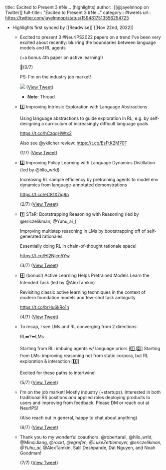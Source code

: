 title:: Excited to Present 3 #Ne... (highlights)
author:: [[@jayelmnop on Twitter]]
full-title:: "Excited to Present 3 \#Ne..."
category:: #tweets
url:: https://twitter.com/jayelmnop/status/1594817513556254725

- Highlights first synced by [[Readwise]] [[Nov 22nd, 2022]]
	- Excited to present 3 #NeurIPS2022 papers on a trend I've been very excited about recently: blurring the boundaries between language models and RL agents
	  
	  (+a bonus 4th paper on active learning!)
	  
	  🧵(0/7)
	  
	  PS: I'm on the industry job market! 
	  
	  ![](https://pbs.twimg.com/media/FiHh8vCWIAMoz63.jpg) ([View Tweet](https://twitter.com/jayelmnop/status/1594817513556254725))
		- **Note**: Thread
	- 1️⃣ Improving Intrinsic Exploration with Language Abstractions
	  
	  Using language abstractions to guide exploration in RL, e.g. by self-designing a curriculum of increasingly difficult language goals
	  
	  https://t.co/hCzqqHWtx2
	  
	  Also see @ykilcher review: https://t.co/EsFtK2M70T
	  
	  (1/7) ([View Tweet](https://twitter.com/jayelmnop/status/1594817516039442433))
	- 2️⃣ Improving Policy Learning with Language Dynamics Distillation (led by @hllo_wrld) 
	  
	  Increasing RL sample efficiency by pretraining agents to model env dynamics from language-annotated demonstrations
	  
	  https://t.co/eC81X7ig8n
	  
	  (2/7) ([View Tweet](https://twitter.com/jayelmnop/status/1594817518027550720))
	- 3️⃣ STaR: Bootstrapping Reasoning with Reasoning (led by @ericzelikman, @Yuhu_ai_)
	  
	  Improving multistep reasoning in LMs by bootstrapping off of self-generated rationales
	  
	  Essentially doing RL in chain-of-thought rationale space!
	  
	  https://t.co/Hl2Njcn5Yw
	  
	  (3/7) ([View Tweet](https://twitter.com/jayelmnop/status/1594817520485433345))
	- 4️⃣ (bonus!) Active Learning Helps Pretrained Models Learn the Intended Task (led by @AlexTamkin)
	  
	  Revisiting classic active learning techniques in the context of modern foundation models and few-shot task ambiguity
	  
	  https://t.co/brHu6kRo1n 
	  
	  (4/7) ([View Tweet](https://twitter.com/jayelmnop/status/1594817522204909568))
	- To recap, I see LMs and RL converging from 2 directions:
	  
	  RL➡️?⬅️LMs
	  
	  Starting from RL: imbuing agents w/ language priors [1️⃣,2️⃣]
	  Starting from LMs: improving reasoning not from static corpora, but RL exploration & interaction [3️⃣]
	  
	  Excited for these paths to intertwine!
	  
	  (5/7) ([View Tweet](https://twitter.com/jayelmnop/status/1594817524100911104))
	- I'm on the job market! Mostly industry (+startups). Interested in both traditional RS positions *and* applied roles deploying products to users and improving from feedback. Please DM or reach out at NeurIPS!
	  
	  (Also reach out in general, happy to chat about anything)
	  
	  (6/7) ([View Tweet](https://twitter.com/jayelmnop/status/1594817525400969235))
	- Thank you to my wonderful coauthors: @robertarail, @hllo_wrld, @MinqiJiang, @_rockt, @egrefen, @LukeZettlemoyer, @ericzelikman, @Yuhu_ai_, @AlexTamkin, Salil Deshpande, Dat Nguyen, and Noah Goodman!
	  
	  (7/7) ([View Tweet](https://twitter.com/jayelmnop/status/1594818677761019905))